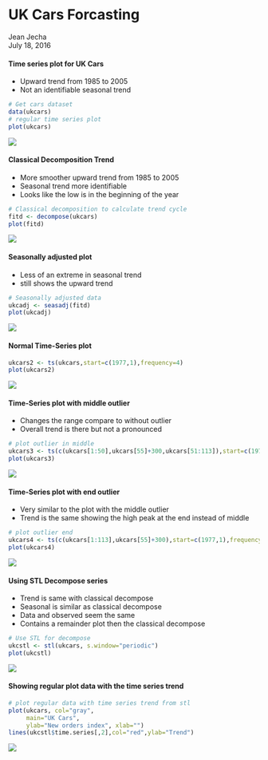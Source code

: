 # UK Cars Forcasting
Jean Jecha  
July 18, 2016  


#### Time series plot for UK Cars
  * Upward trend from 1985 to 2005
  * Not an identifiable seasonal trend

```r
# Get cars dataset
data(ukcars)
# regular time series plot
plot(ukcars)
```

![](UkCarsForcasting_files/figure-html/get.cars-1.png)<!-- -->

#### Classical Decomposition Trend
  * More smoother upward trend from 1985 to 2005
  * Seasonal trend more identifiable
  * Looks like the low is in the beginning of the year

```r
# Classical decomposition to calculate trend cycle
fitd <- decompose(ukcars)
plot(fitd)
```

![](UkCarsForcasting_files/figure-html/decompose.cars-1.png)<!-- -->

####  Seasonally adjusted plot
  * Less of an extreme in seasonal trend
  * still shows the upward trend

```r
# Seasonally adjusted data
ukcadj <- seasadj(fitd)
plot(ukcadj)
```

![](UkCarsForcasting_files/figure-html/seas.adj.cars-1.png)<!-- -->

####  Normal Time-Series plot 


```r
ukcars2 <- ts(ukcars,start=c(1977,1),frequency=4)
plot(ukcars2)
```

![](UkCarsForcasting_files/figure-html/ts.cars-1.png)<!-- -->

#### Time-Series plot with middle outlier
  * Changes the range compare to without outlier
  * Overall trend is there but not a pronounced


```r
# plot outlier in middle
ukcars3 <- ts(c(ukcars[1:50],ukcars[55]+300,ukcars[51:113]),start=c(1977,1),frequency=4)
plot(ukcars3)
```

![](UkCarsForcasting_files/figure-html/ts.cars.middle.outlier-1.png)<!-- -->

#### Time-Series plot with end outlier
  * Very similar to the plot with the middle outlier
  * Trend is the same showing the high peak at the end instead of middle

```r
# plot outlier end
ukcars4 <- ts(c(ukcars[1:113],ukcars[55]+300),start=c(1977,1),frequency=4)
plot(ukcars4)
```

![](UkCarsForcasting_files/figure-html/ts.cars.end.outlier-1.png)<!-- -->

#### Using STL Decompose series
  * Trend is same with classical decompose
  * Seasonal is similar as classical decompose
  * Data and observed seem the same
  * Contains a remainder plot then the classical decompose

```r
# Use STL for decompose
ukcstl <- stl(ukcars, s.window="periodic")
plot(ukcstl)
```

![](UkCarsForcasting_files/figure-html/stl.cars-1.png)<!-- -->

#### Showing regular plot data with the time series trend

```r
# plot regular data with time series trend from stl
plot(ukcars, col="gray",
     main="UK Cars",
     ylab="New orders index", xlab="")
lines(ukcstl$time.series[,2],col="red",ylab="Trend")
```

![](UkCarsForcasting_files/figure-html/cars.series.trend-1.png)<!-- -->

